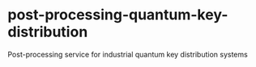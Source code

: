 # post-processing-quantum-key-distribution
Post-processing service for industrial quantum key distribution systems
